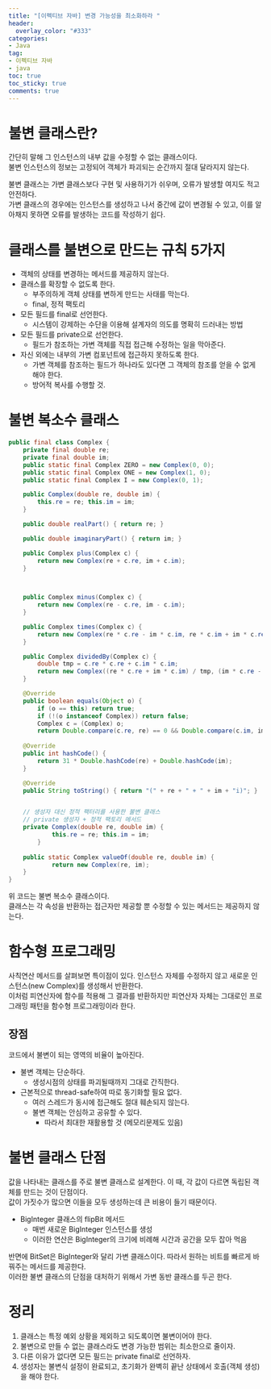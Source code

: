 ```yaml
---
title: "[이펙티브 자바] 변경 가능성을 최소화하라 "
header:
  overlay_color: "#333"
categories:
- Java
tag: 
- 이펙티브 자바
- java 
toc: true
toc_sticky: true
comments: true
---
```


# 불변 클래스란?

간단히 말해 그 인스턴스의 내부 값을 수정할 수 없는 클래스이다.  
불변 인스턴스의 정보는 고정되어 객체가 파괴되는 순간까지 절대 달라지지 않는다.  

불변 클래스는 가변 클래스보다 구현 및 사용하기가 쉬우며, 오류가 발생할 여지도 적고 안전하다.   
가변 클래스의 경우에는 인스턴스를 생성하고 나서 중간에 값이 변경될 수 있고, 이를 알아채지 못하면 오류를 발생하는 코드를 작성하기 쉽다.   

# 클래스를 불변으로 만드는 규칙 5가지
- 객체의 상태를 변경하는 메서드를 제공하지 않는다.
- 클래스를 확장할 수 없도록 한다.
    - 부주의하게 객체 상태를 변하게 만드는 사태를 막는다. 
    - final, 정적 팩토리 
- 모든 필드를 final로 선언한다.
    - 시스템이 강제하는 수단을 이용해 설계자의 의도를 명확히 드러내는 방법  
- 모든 필드를 private으로 선언한다.
    - 필드가 참조하는 가변 객체를 직접 접근해 수정하는 일을 막아준다. 
- 자신 외에는 내부의 가변 컴포넌트에 접근하지 못하도록 한다.  
    - 가변 객체를 참조하는 필드가 하나라도 있다면 그 객체의 참조를 얻을 수 없게 해야 한다. 
    - 방어적 복사를 수행할 것.  
    
# 불변 복소수 클래스

```java
public final class Complex { 
    private final double re; 
    private final double im; 
    public static final Complex ZERO = new Complex(0, 0); 
    public static final Complex ONE = new Complex(1, 0); 
    public static final Complex I = new Complex(0, 1); 

    public Complex(double re, double im) { 
        this.re = re; this.im = im; 
    } 

    public double realPart() { return re; } 

    public double imaginaryPart() { return im; } 

    public Complex plus(Complex c) { 
        return new Complex(re + c.re, im + c.im); 
    } 

   

    public Complex minus(Complex c) { 
        return new Complex(re - c.re, im - c.im); 
    } 

    public Complex times(Complex c) { 
        return new Complex(re * c.re - im * c.im, re * c.im + im * c.re); 
    } 

    public Complex dividedBy(Complex c) { 
        double tmp = c.re * c.re + c.im * c.im; 
        return new Complex((re * c.re + im * c.im) / tmp, (im * c.re - re * c.im) / tmp); 
    } 

    @Override 
    public boolean equals(Object o) { 
        if (o == this) return true; 
        if (!(o instanceof Complex)) return false; 
        Complex c = (Complex) o; 
        return Double.compare(c.re, re) == 0 && Double.compare(c.im, im) == 0; }  
    
    @Override 
    public int hashCode() { 
        return 31 * Double.hashCode(re) + Double.hashCode(im); 
    } 

    @Override 
    public String toString() { return "(" + re + " + " + im + "i)"; } 


    // 생성자 대신 정적 팩터리를 사용한 불변 클래스
    // private 생성자 + 정적 팩토리 메서드  
    private Complex(double re, double im) { 
            this.re = re; this.im = im; 
        } 
        
    public static Complex valueOf(double re, double im) { 
            return new Complex(re, im); 
    } 
}
```
위 코드는 불변 복소수 클래스이다.  
클래스는 각 속성을 반환하는 접근자만 제공할 뿐 수정할 수 있는 메서드는 제공하지 않는다.  

# 함수형 프로그래밍  
사칙연산 메서드를 살펴보면 특이점이 있다. 인스턴스 자체를 수정하지 않고 새로운 인스턴스(new Complex)를 생성해서 반환한다.  
이처럼 피연산자에 함수를 적용해 그 결과를 반환하지만 피연산자 자체는 그대로인 프로그래밍 패턴을 함수형 프로그래밍이라 한다.  

## 장점 
코드에서 불변이 되는 영역의 비율이 높아진다.  
- 불변 객체는 단순하다. 
    - 생성시점의 상태를 파괴될때까지 그대로 간직한다.  
- 근본적으로 thread-safe하여 따로 동기화할 필요 없다.  
    - 여러 스레드가 동시에 접근해도 절대 훼손되지 않는다. 
    - 불변 객체는 안심하고 공유할 수 있다. 
        - 따라서 최대한 재활용할 것 (메모리문제도 있음)

# 불변 클래스 단점    

값을 나타내는 클래스를 주로 불변 클래스로 설계한다. 이 때, 각 값이 다르면 독립된 객체를 만드는 것이 단점이다.  
값이 가짓수가 많으면 이들을 모두 생성하는데 큰 비용이 들기 때문이다.
- BigInteger 클래스의 flipBit 메서드
    - 매번 새로운 BigInteger 인스턴스를 생성
    - 이러한 연산은 BigInteger의 크기에 비례해 시간과 공간을 모두 잡아 먹음  
        
반면에 BitSet은 BigInteger와 달리 가변 클래스이다. 따라서 원하는 비트를 빠르게 바꿔주는 메서드를 제공한다.  
이러한 불변 클래스의 단점을 대처하기 위해서 가변 동반 클래스를 두곤 한다.  

# 정리
1) 클래스는 특정 예외 상황을 제외하고 되도록이면 불변이어야 한다.  
2) 불변으로 만들 수 없는 클래스라도 변경 가능한 범위는 최소한으로 줄이자.  
3) 다른 이유가 없다면 모든 필드는 private final로 선언하자.  
4) 생성자는 불변식 설정이 완료되고, 초기화가 완벽히 끝난 상태에서 호출(객체 생성)을 해야 한다.  




